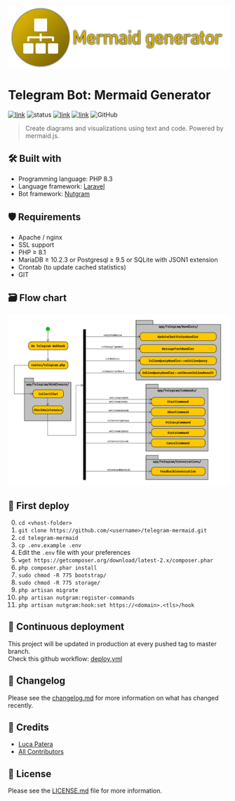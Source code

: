 <img src="./.assets/cover.png" alt="logo"/>

# Telegram Bot: Mermaid Generator

[![link](https://img.shields.io/badge/bot-%40newmermaidbot-blue)](https://t.me/newmermaidbot)
![status](https://img.shields.io/badge/status-online-green)
[![link](https://img.shields.io/badge/news-%40LKS93C-blue)](https://t.me/LKS93C)
[![link](https://img.shields.io/badge/support-%40Lukasss93Support-orange)](https://t.me/Lukasss93Support)
![GitHub](https://img.shields.io/github/license/Lukasss93/telegram-mermaid)

>  Create diagrams and visualizations using text and code. Powered by mermaid.js.

## 🛠 Built with

- Programming language: PHP 8.3
- Language framework: [Laravel](https://github.com/laravel/laravel)
- Bot framework: [Nutgram](https://github.com/SergiX44/Nutgram)

## 🛡 Requirements

- Apache / nginx
- SSL support
- PHP ≥ 8.1
- MariaDB ≥ 10.2.3 or Postgresql ≥ 9.5 or SQLite with JSON1 extension
- Crontab (to update cached statistics)
- GIT

## 🗃️ Flow chart
![flow](.assets/flow/flow.png)

## 🚀 First deploy

0. `cd <vhost-folder>`
1. `git clone https://github.com/<username>/telegram-mermaid.git`
2. `cd telegram-mermaid`
3. `cp .env.example .env`
4. Edit the `.env` file with your preferences
5. `wget https://getcomposer.org/download/latest-2.x/composer.phar`
6. `php composer.phar install`
7. `sudo chmod -R 775 bootstrap/`
8. `sudo chmod -R 775 storage/`
9. `php artisan migrate`
10. `php artisan nutgram:register-commands`
11. `php artisan nutgram:hook:set https://<domain>.<tls>/hook`

## 🌠 Continuous deployment
This project will be updated in production at every pushed tag to master branch.<br>
Check this github workflow: [deploy.yml](.github/workflows/deploy.yml)

## 📃 Changelog
Please see the [changelog.md](changelog.md) for more information on what has changed recently.

## 🏅 Credits
- [Luca Patera](https://github.com/Lukasss93)
- [All Contributors](https://github.com/Lukasss93/telegram-mermaid/contributors)

## 📖 License
Please see the [LICENSE.md](LICENSE.md) file for more information.
